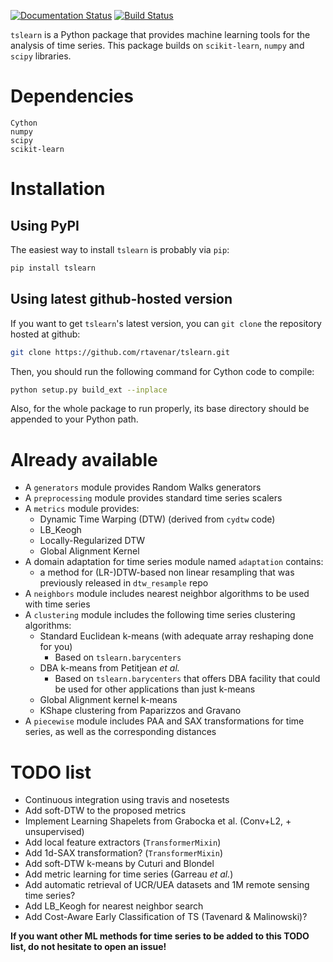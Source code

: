 [![Documentation Status](https://readthedocs.org/projects/tslearn/badge/?version=latest)](http://tslearn.readthedocs.io/en/latest/?badge=latest)
[![Build Status](https://travis-ci.org/rtavenar/tslearn.svg?branch=master)](https://travis-ci.org/rtavenar/tslearn)

`tslearn` is a Python package that provides machine learning tools for the analysis of time series.
This package builds on `scikit-learn`, `numpy` and `scipy` libraries.

# Dependencies

```
Cython
numpy
scipy
scikit-learn
```

# Installation

## Using PyPI

The easiest way to install `tslearn` is probably via `pip`:
```bash
pip install tslearn
```

## Using latest github-hosted version

If you want to get `tslearn`'s latest version, you can `git clone` the repository hosted at github:
```bash
git clone https://github.com/rtavenar/tslearn.git
```

Then, you should run the following command for Cython code to compile:
```bash
python setup.py build_ext --inplace
```

Also, for the whole package to run properly, its base directory should be appended to your Python path.


# Already available

* A `generators` module provides Random Walks generators
* A `preprocessing` module provides standard time series scalers
* A `metrics` module provides:
  * Dynamic Time Warping (DTW) (derived from `cydtw` code)
  * LB_Keogh
  * Locally-Regularized DTW
  * Global Alignment Kernel
* A domain adaptation for time series module named `adaptation` contains:
  * a method for (LR-)DTW-based non linear resampling that was previously released in `dtw_resample` repo
* A `neighbors` module includes nearest neighbor algorithms to be used with time series
* A `clustering` module includes the following time series clustering algorithms:
  * Standard Euclidean k-means (with adequate array reshaping done for you)
    * Based on `tslearn.barycenters`
  * DBA k-means from Petitjean _et al._
    * Based on `tslearn.barycenters` that offers DBA facility that could be used for other applications than just 
    k-means
  * Global Alignment kernel k-means
  * KShape clustering from Paparizzos and Gravano
* A `piecewise` module includes PAA and SAX transformations for time series, as well as the corresponding distances 

# TODO list

* Continuous integration using travis and nosetests
* Add soft-DTW to the proposed metrics
* Implement Learning Shapelets from Grabocka et al. (Conv+L2, + unsupervised)
* Add local feature extractors (`TransformerMixin`)
* Add 1d-SAX transformation? (`TransformerMixin`)
* Add soft-DTW k-means by Cuturi and Blondel
* Add metric learning for time series (Garreau _et al._)
* Add automatic retrieval of UCR/UEA datasets and 1M remote sensing time series?
* Add LB_Keogh for nearest neighbor search
* Add Cost-Aware Early Classification of TS (Tavenard & Malinowski)?

**If you want other ML methods for time series to be added to this TODO list, do not hesitate to open an issue!**
